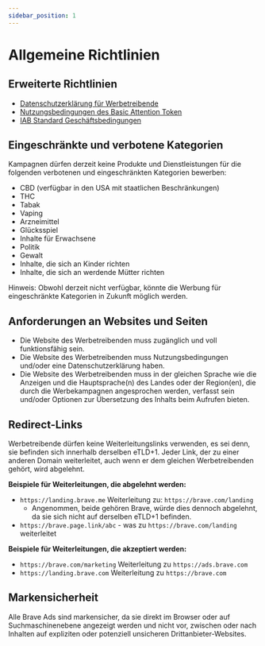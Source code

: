 ```yaml
---
sidebar_position: 1
---
```


# Allgemeine Richtlinien

## Erweiterte Richtlinien

- [Datenschutzerklärung für Werbetreibende](https://brave.com/privacy/advertiser/)
- [Nutzungsbedingungen des Basic Attention Token](https://basicattentiontoken.org/advertiser-terms-of-service/)
- [IAB Standard Geschäftsbedingungen](https://www.iab.com/wp-content/uploads/2015/06/IAB_4As-tsandcs-FINAL.pdf)

## Eingeschränkte und verbotene Kategorien

Kampagnen dürfen derzeit keine Produkte und Dienstleistungen für die folgenden verbotenen und eingeschränkten Kategorien bewerben:

- CBD (verfügbar in den USA mit staatlichen Beschränkungen)
- THC
- Tabak
- Vaping
- Arzneimittel
- Glücksspiel
- Inhalte für Erwachsene
- Politik
- Gewalt
- Inhalte, die sich an Kinder richten
- Inhalte, die sich an werdende Mütter richten

Hinweis: Obwohl derzeit nicht verfügbar, könnte die Werbung für eingeschränkte Kategorien in Zukunft möglich werden.

## Anforderungen an Websites und Seiten

- Die Website des Werbetreibenden muss zugänglich und voll funktionsfähig sein.
- Die Website des Werbetreibenden muss Nutzungsbedingungen und/oder eine Datenschutzerklärung haben.
- Die Website des Werbetreibenden muss in der gleichen Sprache wie die Anzeigen und die Hauptsprache(n) des Landes oder der Region(en), die durch die Werbekampagnen angesprochen werden, verfasst sein und/oder Optionen zur Übersetzung des Inhalts beim Aufrufen bieten.

## Redirect-Links

Werbetreibende dürfen keine Weiterleitungslinks verwenden, es sei denn, sie befinden sich innerhalb derselben eTLD+1. Jeder Link, der zu einer anderen Domain weiterleitet, auch wenn er dem gleichen Werbetreibenden gehört, wird abgelehnt.

**Beispiele für Weiterleitungen, die abgelehnt werden:**

- `https://landing.brave.me` Weiterleitung zu: `https://brave.com/landing`
  - Angenommen, beide gehören Brave, würde dies dennoch abgelehnt, da sie sich nicht auf derselben eTLD+1 befinden.
- `https://brave.page.link/abc` - was zu `https://brave.com/landing` weiterleitet

**Beispiele für Weiterleitungen, die akzeptiert werden:**

- `https://brave.com/marketing` Weiterleitung zu `https://ads.brave.com`
- `https://landing.brave.com` Weiterleitung zu `https://brave.com`

## Markensicherheit

Alle Brave Ads sind markensicher, da sie direkt im Browser oder auf Suchmaschinenebene angezeigt werden und nicht vor, zwischen oder nach Inhalten auf expliziten oder potenziell unsicheren Drittanbieter-Websites.
